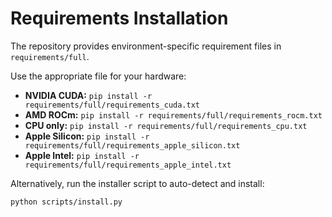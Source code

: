 # Requirements Installation

The repository provides environment-specific requirement files in `requirements/full`.

Use the appropriate file for your hardware:

- **NVIDIA CUDA:** `pip install -r requirements/full/requirements_cuda.txt`
- **AMD ROCm:** `pip install -r requirements/full/requirements_rocm.txt`
- **CPU only:** `pip install -r requirements/full/requirements_cpu.txt`
- **Apple Silicon:** `pip install -r requirements/full/requirements_apple_silicon.txt`
- **Apple Intel:** `pip install -r requirements/full/requirements_apple_intel.txt`

Alternatively, run the installer script to auto-detect and install:

```bash
python scripts/install.py
```
